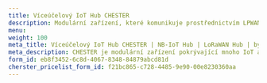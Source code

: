 ```yaml
---
title: Víceúčelový IoT Hub CHESTER
description: Modulární zařízení, které komunikuje prostřednictvím LPWAN technologií a vyniká velmi nízkou spotřebou. Spolehlivě pracuje z baterie po dobu až&nbsp;10&nbsp;let.
menu:
weight: 100
meta_title: Víceúčelový IoT Hub CHESTER | NB-IoT Hub | LoRaWAN Hub | by HARDWARIO
meta_description: CHESTER je modulární zařízení pokrývající mnoho IoT aplikací, komunikuje prostřednictvím LPWAN technologií jako je NB-IoT nebo LoRaWAN, a to i z míst, kde není dostupné běžné připojení k internetu. Vyniká velmi nízkou spotřebou, díky které spolehlivě pracuje z baterie po dobu až 10 let.
form_id: eb8f3452-6c8d-4067-8348-84879abcd81d
cherster_pricelist_form_id: f21bc865-c728-4485-9e90-00e8230360aa
---
```

